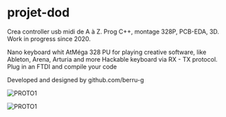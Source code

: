 # projet-dod
Crea controller usb midi de A à Z. Prog C++, montage 328P, PCB-EDA, 3D. Work in progress since 2020.

Nano keyboard whit AtMéga 328 PU for playing creative software, like Ableton, Arena, Arturia and more
Hackable keyboard via RX - TX protocol. Plug in an FTDI and compile your code

Developed and designed by github.com/berru-g

![PROTO1](https://user-images.githubusercontent.com/61543927/177941320-ac1842bb-85be-4e0d-9c03-3fcdcf6c811c.png)

![PROTO1](https://user-images.githubusercontent.com/61543927/177867759-a5530b84-178b-4bea-b87d-7f4fa7409bbb.png)

